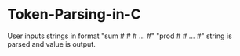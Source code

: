 # Token-Parsing-in-C
User inputs strings in format "sum # # # ... #" "prod # # ... #" string is parsed and value is output.
